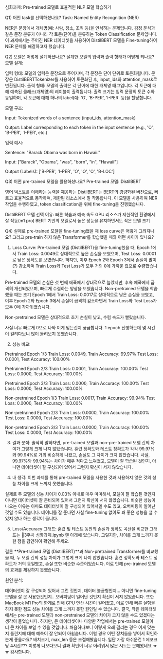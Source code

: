 심화과제: Pre-trained 모델로 효율적인 NLP 모델 학습하기

Q1) 어떤 task를 선택하셨나요?
Task: Named Entity Recognition (NER)

NER은 문장에서 개체명(예: 사람, 장소, 조직 등)을 인식하는 문제입니다. 감정 분석과 같은 문장 분류가 아니라 각 토큰(단어)을 분류하는 Token Classification 문제입니다. 이 과제에서는 주어진 NER 데이터셋을 사용하여 DistilBERT 모델을 Fine-tuning하여 NER 문제를 해결하고자 했습니다.

Q2) 모델은 어떻게 설계하셨나요? 설계한 모델의 입력과 출력 형태가 어떻게 되나요?
모델 설계:

입력 형태: 모델의 입력은 문장으로 주어지며, 각 문장은 단어 단위로 토큰화됩니다. 문장은 DistilBERTTokenizer를 사용하여 토큰화된 후, input_ids와 attention_mask로 변환됩니다.
출력 형태: 모델의 출력은 각 단어에 대한 개체명 태그입니다. 각 토큰에 대해 예측된 클래스(개체명)의 레이블이 출력됩니다. 출력 크기는 입력 문장의 토큰 수와 동일하며, 각 토큰에 대해 하나의 label(예: 'O', 'B-PER', 'I-PER' 등)을 할당합니다.

모델 구조:

Input: Tokenized words of a sentence (input_ids, attention_mask)

Output: Label corresponding to each token in the input sentence (e.g., 'O', 'B-PER', 'I-PER', etc.)

입력 예시:

Sentence: "Barack Obama was born in Hawaii."

Input: ["Barack", "Obama", "was", "born", "in", "Hawaii"]

Output (Labels): ['B-PER', 'I-PER', 'O', 'O', 'O', 'B-LOC']


Q3) 어떤 pre-trained 모델을 활용하셨나요?
Pre-trained 모델: DistilBERT

영어 텍스트를 이해하는 능력을 제공하는 DistilBERT는 BERT의 경량화된 버전으로, 빠르고 효율적으로 동작하며, 제한된 리소스에서 잘 작동합니다. 이 모델을 사용하여 NER 작업을 수행하였고, token classification을 위해 fine-tuning을 진행했습니다.

DistilBERT 모델 선택 이유:
빠른 학습과 예측 속도
GPU 리소스가 제한적인 환경에서 잘 작동(m1 pro)
BERT 기반의 모델로서 높은 성능을 유지하면서도 작은 모델 크기

Q4) 실제로 pre-trained 모델을 fine-tuning했을 때 loss curve은 어떻게 그려지나요? 그리고 pre-train 하지 않은 Transformer를 학습했을 때와 어떤 차이가 있나요?

1. Loss Curve:
Pre-trained 모델 (DistilBERT)을 fine-tuning했을 때, Epoch 1에서 Train Loss: 0.0049로 상대적으로 높은 손실을 보였으며, Test Loss: 0.0001로 낮은 정확도를 보였습니다.
하지만, 이후 Epoch 2와 Epoch 3에서 손실이 많이(?) 감소하며 Train Loss와 Test Loss가 모두 거의 0에 가까운 값으로 수렴했습니다.

Pre-trained 모델의 손실은 첫 번째 에폭에서 상대적으로 높았지만, 후속 에폭에서 급격히 개선되었으며, 빠르게 수렴하는 양상을 보였습니다.
Non-pretrained 모델을 학습했을 때는 초기 Epoch 1에서 Train Loss: 0.0017로 상대적으로 낮은 손실을 보였고, 이후 Epoch 2와 Epoch 3에서 손실이 급격히 감소하면서 Train Loss와 Test Loss가 모두 0에 가까워졌습니다.

Non-pretrained 모델은 상대적으로 초기 손실이 낮고, 수렴 속도가 빨랐습니다.

사실 너무 빠르게 0으로 나와 이게 맞는건지 궁금합니다.
1 epoch 진행하는데 몇 시간이 걸리다보니 많이 돌려보지 못했습니다.

2. 성능 비교:

Pretrained Epoch 1/3
Train Loss: 0.0049, Train Accuracy: 99.97%
Test Loss: 0.0001, Test Accuracy: 100.00%

Pretrained Epoch 2/3
Train Loss: 0.0001, Train Accuracy: 100.00%
Test Loss: 0.0000, Test Accuracy: 100.00%

Pretrained Epoch 3/3
Train Loss: 0.0000, Train Accuracy: 100.00%
Test Loss: 0.0000, Test Accuracy: 100.00%

Non-pretrained Epoch 1/3
Train Loss: 0.0017, Train Accuracy: 99.94%
Test Loss: 0.0000, Test Accuracy: 100.00%

Non-pretrained Epoch 2/3
Train Loss: 0.0000, Train Accuracy: 100.00%
Test Loss: 0.0000, Test Accuracy: 100.00%

Non-pretrained Epoch 3/3
Train Loss: 0.0000, Train Accuracy: 100.00%
Test Loss: 0.0000, Test Accuracy: 100.00%

3. 결과 분석:
솔직히 말하자면, pre-trained 모델과 non-pre-trained 모델 간의 차이가 그렇게 크게 나지 않았습니다.
훈련 정확도와 테스트 정확도가 각각 99.97%와 99.94%로 거의 비슷하게 나왔고, 손실도 그 차이가 크지 않았습니다.
사실, 99.97%와 99.94%는 차이가 매우 적다고 느껴졌고, 모델이 잘 학습된 것인지, 아니면 데이터셋이 잘 구성되어 있어서 그런지 확신이 서지 않았습니다.

4. 내 생각:
이번 과제를 통해 pre-trained 모델을 사용한 것과 사용하지 않은 것의 성능 차이를 크게 느끼지 못했습니다.

실제로 두 모델의 성능 차이가 0.03% 이내로 매우 미미해서, 모델이 잘 학습된 것인지 아니면 데이터셋이 잘 준비되어 있어서 그런지 확신이 서지 않았습니다.
비슷한 성능이 나오는 이유는 아마도 데이터셋이 잘 구성되어 있어서일 수도 있고, 오버피팅이 일어난 것일 수도 있습니다. 데이터를 잘 준다면 사실 fine-tuning 없이도 꽤 좋은 성능을 낼 수 있지 않나 하는 생각이 듭니다.

5. Loss/Accuracy 그래프:
훈련 및 테스트 동안의 손실과 정확도 곡선을 비교한 그래프는 3주차 심화과제.ipynb 맨 아래에 있습니다.
그렇지만, 차이를 크게 느끼지 못한 점을 감안하여 확인해 주세요.

결론
**Pre-trained 모델 (DistilBERT)**과 Non-pretrained Transformer를 비교했을 때, 두 모델 간의 성능 차이가 그렇게 크게 나지 않았습니다. 훈련 정확도와 테스트 정확도가 거의 동일했고, 손실 또한 비슷한 수준이었습니다. 이로 인해 pre-trained 모델의 효과를 체감하지 못했습니다.

원인 분석:

데이터셋이 잘 구성되어 있어서 그런 것인지,
데이터 불균형인지... 아니면 fine-tuning 모델을 잘 못 사용한것인지..
오버피팅이 일어난 것인지 확신이 서지 않았습니다.
또한 MacBook M1 Pro의 한계로 인해 GPU 연산 시간이 길어졌고, 이로 인해 빠른 실험을 하지 못한 점도 성능 차이를 크게 느끼지 못한 원인일 수 있습니다.
결국, 작은 데이터셋에서는 pre-trained 모델과 non-pretrained 모델의 차이가 크지 않을 수도 있겠다는 생각이 들었습니다. 하지만, 큰 데이터셋이나 다양한 작업에서는 pre-trained 모델이 더 큰 차이를 보일 수 있을 것입니다.
처음하다보니 이렇게 오래 걸리는 경우 이게 맞는지 틀린지에 대해 예측이 잘 안되어 아쉽습니다.
이럴 경우 어떤 장치들을 넣어서 확인하는게 좋을까요? 배치크기, max_len 등은 조절해봤습니다.
일단 가장 아쉬운건 1 에포크당 4시간??? 이렇게 나오다보니 결과 확인이 너무 어려워서 많은 시도는 못해봤네요 ㅠㅠ
감사합니다.
